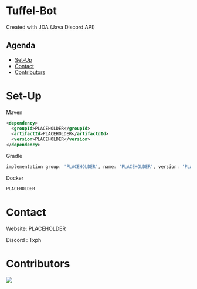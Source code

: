 # Tuffel-Bot
Created with JDA (Java Discord API)

## Agenda
- [Set-Up](#set-up)
- [Contact](#contact)
- [Contributors](#contributors)

# Set-Up
 Maven
```xml
<dependency>
  <groupId>PLACEHOLDER</groupId>
  <artifactId>PLACEHOLDER</artifactdId>
  <version>PLACEHOLDER</version>
</dependency>
```

Gradle
```gradle
implementation group: 'PLACEHOLDER', name: 'PLACEHOLDER', version: 'PLACEHOLDER'
```

Docker
```bash
PLACEHOLDER
```

# Contact
Website: PLACEHOLDER

Discord : Txph

# Contributors

<a href="https://github.com/Tophhhhh/Tuffel-Bot/graphs/contributors">
  <img src="https://contrib.rocks/image?repo=Tophhhhh/Tuffel-Bot" />
</a>
